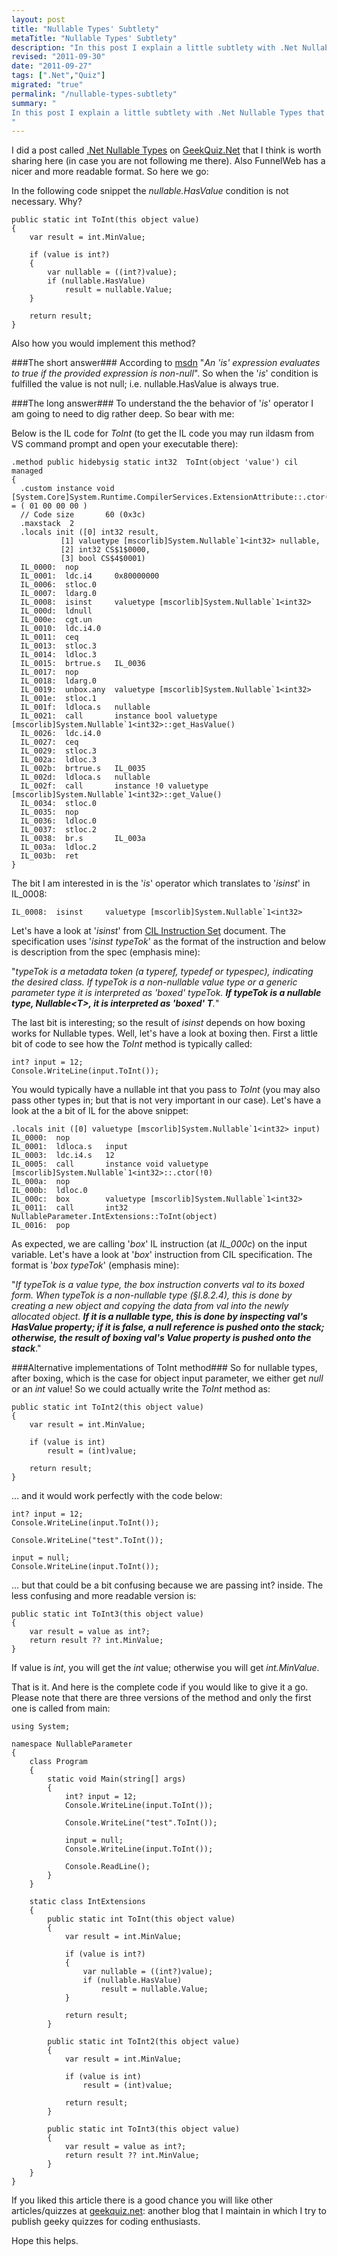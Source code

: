 ```yaml
--- 
layout: post
title: "Nullable Types' Subtlety"
metaTitle: "Nullable Types' Subtlety"
description: "In this post I explain a little subtlety with .Net Nullable Types that confuses some programmers"
revised: "2011-09-30"
date: "2011-09-27"
tags: [".Net","Quiz"]
migrated: "true"
permalink: "/nullable-types-subtlety"
summary: "
In this post I explain a little subtlety with .Net Nullable Types that confuses some programmers
"
---
```

I did a post called [.Net Nullable Types][1] on [GeekQuiz.Net][2] that I think is worth sharing here (in case you are not following me there). Also FunnelWeb has a nicer and more readable format. So here we go:

In the following code snippet the *nullable.HasValue* condition is not necessary. Why?

    public static int ToInt(this object value)
    {
        var result = int.MinValue;
     
        if (value is int?)
        {
            var nullable = ((int?)value);
            if (nullable.HasValue) 
                result = nullable.Value;
        }
     
        return result;
    }

Also how you would implement this method?

###The short answer###
According to [msdn][3] "*An 'is' expression evaluates to true if the provided expression is non-null*". So when the '*is*' condition is fulfilled the value is not null; i.e. nullable.HasValue is always true.

###The long answer###
To understand the the behavior of '*is*' operator I am going to need to dig rather deep. So bear with me:

Below is the IL code for *ToInt* (to get the IL code you may run ildasm from VS command prompt and open your executable there):

    .method public hidebysig static int32  ToInt(object 'value') cil managed
    {
      .custom instance void [System.Core]System.Runtime.CompilerServices.ExtensionAttribute::.ctor() = ( 01 00 00 00 )
      // Code size       60 (0x3c)
      .maxstack  2
      .locals init ([0] int32 result,
               [1] valuetype [mscorlib]System.Nullable`1<int32> nullable,
               [2] int32 CS$1$0000,
               [3] bool CS$4$0001)
      IL_0000:  nop
      IL_0001:  ldc.i4     0x80000000
      IL_0006:  stloc.0
      IL_0007:  ldarg.0
      IL_0008:  isinst     valuetype [mscorlib]System.Nullable`1<int32>
      IL_000d:  ldnull
      IL_000e:  cgt.un
      IL_0010:  ldc.i4.0
      IL_0011:  ceq
      IL_0013:  stloc.3
      IL_0014:  ldloc.3
      IL_0015:  brtrue.s   IL_0036
      IL_0017:  nop
      IL_0018:  ldarg.0
      IL_0019:  unbox.any  valuetype [mscorlib]System.Nullable`1<int32>
      IL_001e:  stloc.1
      IL_001f:  ldloca.s   nullable
      IL_0021:  call       instance bool valuetype [mscorlib]System.Nullable`1<int32>::get_HasValue()
      IL_0026:  ldc.i4.0
      IL_0027:  ceq
      IL_0029:  stloc.3
      IL_002a:  ldloc.3
      IL_002b:  brtrue.s   IL_0035
      IL_002d:  ldloca.s   nullable
      IL_002f:  call       instance !0 valuetype [mscorlib]System.Nullable`1<int32>::get_Value()
      IL_0034:  stloc.0
      IL_0035:  nop
      IL_0036:  ldloc.0
      IL_0037:  stloc.2
      IL_0038:  br.s       IL_003a
      IL_003a:  ldloc.2
      IL_003b:  ret
    }

The bit I am interested in is the '*is*' operator which translates to '*isinst*' in IL_0008:

    IL_0008:  isinst     valuetype [mscorlib]System.Nullable`1<int32>

Let's have a look at '*isinst*' from [CIL Instruction Set][4] document. The specification uses '*isinst typeTok*' as the format of the instruction and below is description from the spec (emphasis mine): 

"*typeTok is a metadata token (a typeref, typedef or typespec), indicating the desired class. If typeTok is a non-nullable value type or a generic parameter type it is interpreted as 'boxed' typeTok. **If typeTok is a nullable type, Nullable&lt;T&gt;, it is interpreted as 'boxed' T**.*"

The last bit is interesting; so the result of *isinst* depends on how boxing works for Nullable types. Well, let's have a look at boxing then. First a little bit of code to see how the *ToInt* method is typically called:

    int? input = 12;
    Console.WriteLine(input.ToInt());

You would typically have a nullable int that you pass to *ToInt* (you may also pass other types in; but that is not very important in our case). Let's have a look at the a bit of IL for the above snippet:

    .locals init ([0] valuetype [mscorlib]System.Nullable`1<int32> input)
    IL_0000:  nop
    IL_0001:  ldloca.s   input
    IL_0003:  ldc.i4.s   12
    IL_0005:  call       instance void valuetype [mscorlib]System.Nullable`1<int32>::.ctor(!0)
    IL_000a:  nop
    IL_000b:  ldloc.0
    IL_000c:  box        valuetype [mscorlib]System.Nullable`1<int32>
    IL_0011:  call       int32 NullableParameter.IntExtensions::ToInt(object)
    IL_0016:  pop

As expected, we are calling '*box*' IL instruction (at *IL_000c*) on the input variable. Let's have a look at '*box*' instruction from CIL specification. The format is '*box typeTok*' (emphasis mine): 

"*If typeTok is a value type, the box instruction converts val to its boxed form. When typeTok is a non-nullable type (§I.8.2.4), this is done by creating a new object and copying the data from val into the newly allocated object. **If it is a nullable type, this is done by inspecting val's HasValue property; if it is false, a null reference is pushed onto the stack; otherwise, the result of boxing val's Value property is pushed onto the stack***."

###Alternative implementations of ToInt method###
So for nullable types, after boxing, which is the case for object input parameter, we either get *null* or an *int* value! So we could actually write the *ToInt* method as:

    public static int ToInt2(this object value)
    {
        var result = int.MinValue;
     
        if (value is int)
            result = (int)value;
     
        return result;
    }

... and it would work perfectly with the code below:

    int? input = 12;
    Console.WriteLine(input.ToInt());
     
    Console.WriteLine("test".ToInt());
     
    input = null;
    Console.WriteLine(input.ToInt());

... but that could be a bit confusing because we are passing int? inside. The less confusing and more readable version is:

    public static int ToInt3(this object value)
    {
        var result = value as int?;
        return result ?? int.MinValue;
    }

If value is *int*, you will get the *int* value; otherwise you will get *int.MinValue*. 

That is it. And here is the complete code if you would like to give it a go. Please note that there are three versions of the method and only the first one is called from main:

    using System;
     
    namespace NullableParameter
    {
        class Program
        {
            static void Main(string[] args)
            {
                int? input = 12;
                Console.WriteLine(input.ToInt());
     
                Console.WriteLine("test".ToInt());
     
                input = null;
                Console.WriteLine(input.ToInt());
     
                Console.ReadLine();
            }
        }
     
        static class IntExtensions
        {
            public static int ToInt(this object value)
            {
                var result = int.MinValue;
     
                if (value is int?)
                {
                    var nullable = ((int?)value);
                    if (nullable.HasValue) 
                        result = nullable.Value;
                }
     
                return result;
            }
     
            public static int ToInt2(this object value)
            {
                var result = int.MinValue;
     
                if (value is int)
                    result = (int)value;
     
                return result;
            }
     
            public static int ToInt3(this object value)
            {
                var result = value as int?;
                return result ?? int.MinValue;
            }
        }
    }

If you liked this article there is a good chance you will like other articles/quizzes at [geekquiz.net][5]: another blog that I maintain in which I try to publish geeky quizzes for coding enthusiasts. 

Hope this helps.

<a href="http://www.codeproject.com/script/Articles/BlogFeedList.aspx?amid=khalili" style="display:none" rel="tag">CodeProject</a>


  [1]: http://geekquiz.net/net-nullable-types
  [2]: http://geekquiz.net/
  [3]: http://msdn.microsoft.com/en-us/library/scekt9xw(v=VS.100).aspx
  [4]: http://download.microsoft.com/download/d/c/1/dc1b219f-3b11-4a05-9da3-2d0f98b20917/Partition%20III%20CIL.doc125125
  [5]: http://geekquiz.net/